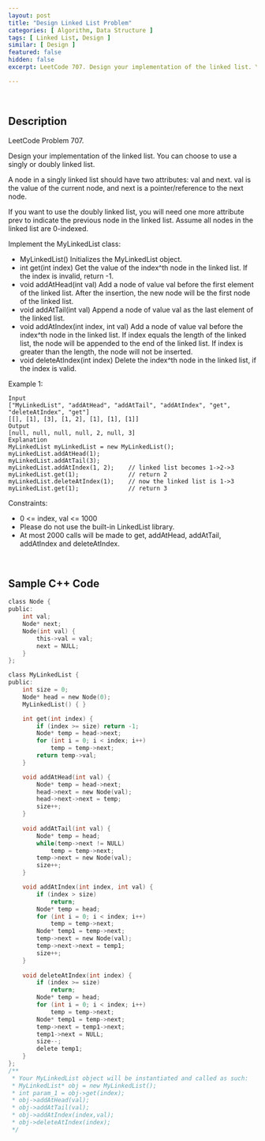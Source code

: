 ```yaml
---
layout: post
title: "Design Linked List Problem"
categories: [ Algorithm, Data Structure ]
tags: [ Linked List, Design ]
similar: [ Design ]
featured: false
hidden: false
excerpt: LeetCode 707. Design your implementation of the linked list. You can choose to use a singly or doubly linked list.

---
```


<br />

## Description

LeetCode Problem 707.

Design your implementation of the linked list. You can choose to use a singly or doubly linked list.

A node in a singly linked list should have two attributes: val and next. val is the value of the current node, and next is a pointer/reference to the next node.

If you want to use the doubly linked list, you will need one more attribute prev to indicate the previous node in the linked list. Assume all nodes in the linked list are 0-indexed.

Implement the MyLinkedList class:
* MyLinkedList() Initializes the MyLinkedList object.
* int get(int index) Get the value of the index^th node in the linked list. If the index is invalid, return -1.
* void addAtHead(int val) Add a node of value val before the first element of the linked list. After the insertion, the new node will be the first node of the linked list.
* void addAtTail(int val) Append a node of value val as the last element of the linked list.
* void addAtIndex(int index, int val) Add a node of value val before the index^th node in the linked list. If index equals the length of the linked list, the node will be appended to the end of the linked list. If index is greater than the length, the node will not be inserted.
* void deleteAtIndex(int index) Delete the index^th node in the linked list, if the index is valid.

Example 1:
```
Input
["MyLinkedList", "addAtHead", "addAtTail", "addAtIndex", "get", "deleteAtIndex", "get"]
[[], [1], [3], [1, 2], [1], [1], [1]]
Output
[null, null, null, null, 2, null, 3]
Explanation
MyLinkedList myLinkedList = new MyLinkedList();
myLinkedList.addAtHead(1);
myLinkedList.addAtTail(3);
myLinkedList.addAtIndex(1, 2);    // linked list becomes 1->2->3
myLinkedList.get(1);              // return 2
myLinkedList.deleteAtIndex(1);    // now the linked list is 1->3
myLinkedList.get(1);              // return 3
```

Constraints:
* 0 <= index, val <= 1000
* Please do not use the built-in LinkedList library.
* At most 2000 calls will be made to get, addAtHead, addAtTail, addAtIndex and deleteAtIndex.

<br />

## Sample C++ Code


```c
class Node {
public:
    int val;
    Node* next;
    Node(int val) {
        this->val = val;
        next = NULL;
    }
};

class MyLinkedList {
public:
    int size = 0;
    Node* head = new Node(0);
    MyLinkedList() { }

    int get(int index) {
        if (index >= size) return -1;
        Node* temp = head->next;
        for (int i = 0; i < index; i++) 
            temp = temp->next;
        return temp->val;
    }

    void addAtHead(int val) {
        Node* temp = head->next;
        head->next = new Node(val);
        head->next->next = temp;
        size++;
    }
    
    void addAtTail(int val) {
        Node* temp = head;
        while(temp->next != NULL) 
            temp = temp->next;
        temp->next = new Node(val);
        size++;
    }

    void addAtIndex(int index, int val) {
        if (index > size) 
            return;
        Node* temp = head;
        for (int i = 0; i < index; i++) 
            temp = temp->next;
        Node* temp1 = temp->next;
        temp->next = new Node(val);
        temp->next->next = temp1;
        size++;
    }
    
    void deleteAtIndex(int index) {
        if (index >= size) 
            return;
        Node* temp = head;
        for (int i = 0; i < index; i++) 
            temp = temp->next;
        Node* temp1 = temp->next;
        temp->next = temp1->next;
        temp1->next = NULL;
        size--;
        delete temp1;
    }
};
/**
 * Your MyLinkedList object will be instantiated and called as such:
 * MyLinkedList* obj = new MyLinkedList();
 * int param_1 = obj->get(index);
 * obj->addAtHead(val);
 * obj->addAtTail(val);
 * obj->addAtIndex(index,val);
 * obj->deleteAtIndex(index);
 */
```


